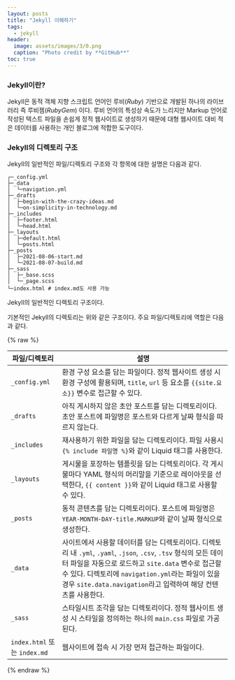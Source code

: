 ```yaml
---
layout: posts
title: "Jekyll 이해하기"
tags:
  - jekyll
header:
  image: assets/images/3/0.png
  caption: "Photo credit by **GitHub**"
toc: true
---
```



### Jekyll이란?

Jekyll은 동적 객체 지향 스크립트 언어인 루비(*Ruby*) 기반으로 개발된 하나의 라이브러리 즉 루비젬(*RubyGem*) 이다. 루비 언어의 특성상 속도가 느리지만 Markup 언어로 작성된 텍스트 파일을 손쉽게 정적 웹사이트로 생성하기 때문에 대형 웹사이트 대비 적은 데이터를 사용하는 개인 블로그에 적합한 도구이다.



### Jekyll의 디렉토리 구조

Jekyll의 일반적인 파일/디렉토리 구조와 각 항목에 대한 설명은 다음과 같다.

```
┌─_config.yml
├─_data
│  └─navigation.yml
├─_drafts
│  ├─begin-with-the-crazy-ideas.md
│  └─on-simplicity-in-technology.md
├─_includes
│  ├─footer.html
│  └─head.html
├─_layouts
│  ├─default.html
│  └─posts.html
├─_posts
│  ├─2021-08-06-start.md
│  └─2021-08-07-build.md
├─_sass
│  ├─_base.scss
│  └─_page.scss
└─index.html # index.md도 사용 가능
```

Jekyll의 일반적인 디렉토리 구조이다. 

기본적인 Jekyll의 디렉토리는 위와 같은 구조이다. 주요 파일/디렉토리에 역할은 다음과 같다.

{% raw %}

파일/디렉토리|설명
---|---
`_config.yml`|환경 구성 요소를 담는 파일이다. 정적 웹사이트 생성 시 환경 구성에 활용되며, `title`, `url` 등 요소를 `{{site.요소}}` 변수로 접근할 수 있다.
`_drafts`|아직 게시하지 않은 초안 포스트를 담는 디렉토리이다. 초안 포스트에 파일명은 포스트와 다르게 날짜 형식을 따르지 않는다.
`_includes`|재사용하기 위한 파일을 담는 디렉토리이다. 파일 사용시 `{% include 파일명 %}`와 같이 Liquid 태그를 사용한다.
`_layouts`|게시물을 포장하는 템플릿을 담는 디렉토리이다. 각 게시물마다 YAML 형식의 머리말을 기준으로 레이아웃을 선택한다, `{{ content }}`와 같이 Liquid 태그로 사용할 수 있다.
`_posts`|동적 콘텐츠를 담는 디렉토리이다. 포스트에 파일명은 `YEAR-MONTH-DAY-title.MARKUP`와 같이 날짜 형식으로 생성한다.
`_data`|사이트에서 사용할 데이터를 담는 디렉토리이다. 디렉토리 내 `.yml`, `.yaml`, `.json`, `.csv`, `.tsv` 형식의 모든 데이터 파일을 자동으로 로드하고 `site.data` 변수로 접근할 수 있다. 디렉토리에 `navigation.yml`라는 파일이 있을 경우 `site.data.navigation`라고 입력하여 해당 컨텐츠를 사용한다.
`_sass`|스타일시트 조각을 담는 디렉토리이다. 정적 웹사이트 생성 시 스타일을 정의하는 하나의 `main.css` 파일로 가공된다.
`index.html` 또는 `index.md`|웹사이트에 접속 시 가장 먼저 접근하는 파일이다.

{% endraw %}
 

